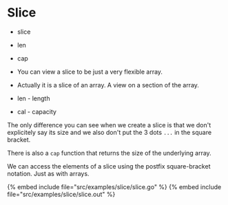 # Slice

* slice
* len
* cap

* You can view a slice to be just a very flexible array.
* Actually it is a slice of an array. A view on a section of the array.
* len - length
* cal - capacity


The only difference you can see when we create a slice is that we don't explicitely say its size and we also don't put the 3 dots `...` in the square bracket.

There is also a `cap` function that returns the size of the underlying array.

We can access the elements of a slice using the postfix square-bracket notation. Just as with arrays.


{% embed include file="src/examples/slice/slice.go" %}
{% embed include file="src/examples/slice/slice.out" %}


